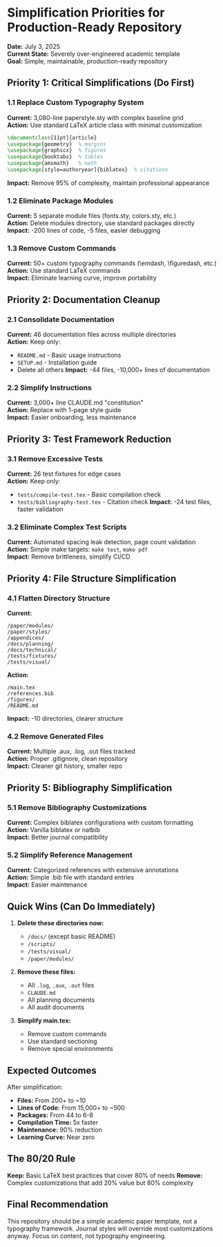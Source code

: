 # Simplification Priorities for Production-Ready Repository

**Date:** July 3, 2025  
**Current State:** Severely over-engineered academic template  
**Goal:** Simple, maintainable, production-ready repository

## Priority 1: Critical Simplifications (Do First)

### 1.1 Replace Custom Typography System
**Current:** 3,080-line paperstyle.sty with complex baseline grid  
**Action:** Use standard LaTeX article class with minimal customization
```latex
\documentclass[11pt]{article}
\usepackage{geometry}  % margins
\usepackage{graphicx}  % figures
\usepackage{booktabs}  % tables
\usepackage{amsmath}   % math
\usepackage[style=authoryear]{biblatex}  % citations
```
**Impact:** Remove 95% of complexity, maintain professional appearance

### 1.2 Eliminate Package Modules
**Current:** 5 separate module files (fonts.sty, colors.sty, etc.)  
**Action:** Delete modules directory, use standard packages directly  
**Impact:** -200 lines of code, -5 files, easier debugging

### 1.3 Remove Custom Commands
**Current:** 50+ custom typography commands (\emdash, \figuredash, etc.)  
**Action:** Use standard LaTeX commands  
**Impact:** Eliminate learning curve, improve portability

## Priority 2: Documentation Cleanup

### 2.1 Consolidate Documentation
**Current:** 46 documentation files across multiple directories  
**Action:** Keep only:
- `README.md` - Basic usage instructions
- `SETUP.md` - Installation guide
- Delete all others
**Impact:** -44 files, -10,000+ lines of documentation

### 2.2 Simplify Instructions
**Current:** 3,000+ line CLAUDE.md "constitution"  
**Action:** Replace with 1-page style guide  
**Impact:** Easier onboarding, less maintenance

## Priority 3: Test Framework Reduction

### 3.1 Remove Excessive Tests
**Current:** 26 test fixtures for edge cases  
**Action:** Keep only:
- `tests/compile-test.tex` - Basic compilation check
- `tests/bibliography-test.tex` - Citation check
**Impact:** -24 test files, faster validation

### 3.2 Eliminate Complex Test Scripts
**Current:** Automated spacing leak detection, page count validation  
**Action:** Simple make targets: `make test`, `make pdf`  
**Impact:** Remove brittleness, simplify CI/CD

## Priority 4: File Structure Simplification

### 4.1 Flatten Directory Structure
**Current:**
```
/paper/modules/
/paper/styles/
/appendices/
/docs/planning/
/docs/technical/
/tests/fixtures/
/tests/visual/
```
**Action:**
```
/main.tex
/references.bib
/figures/
/README.md
```
**Impact:** -10 directories, clearer structure

### 4.2 Remove Generated Files
**Current:** Multiple .aux, .log, .out files tracked  
**Action:** Proper .gitignore, clean repository  
**Impact:** Cleaner git history, smaller repo

## Priority 5: Bibliography Simplification

### 5.1 Remove Bibliography Customizations
**Current:** Complex biblatex configurations with custom formatting  
**Action:** Vanilla biblatex or natbib  
**Impact:** Better journal compatibility

### 5.2 Simplify Reference Management
**Current:** Categorized references with extensive annotations  
**Action:** Simple .bib file with standard entries  
**Impact:** Easier maintenance

## Quick Wins (Can Do Immediately)

1. **Delete these directories now:**
   - `/docs/` (except basic README)
   - `/scripts/`
   - `/tests/visual/`
   - `/paper/modules/`

2. **Remove these files:**
   - All `.log`, `.aux`, `.out` files
   - `CLAUDE.md`
   - All planning documents
   - All audit documents

3. **Simplify main.tex:**
   - Remove custom commands
   - Use standard sectioning
   - Remove special environments

## Expected Outcomes

After simplification:
- **Files:** From 200+ to ~10
- **Lines of Code:** From 15,000+ to ~500
- **Packages:** From 44 to 6-8
- **Compilation Time:** 5x faster
- **Maintenance:** 90% reduction
- **Learning Curve:** Near zero

## The 80/20 Rule

**Keep:** Basic LaTeX best practices that cover 80% of needs
**Remove:** Complex customizations that add 20% value but 80% complexity

## Final Recommendation

This repository should be a simple academic paper template, not a typography framework. Journal styles will override most customizations anyway. Focus on content, not typography engineering.